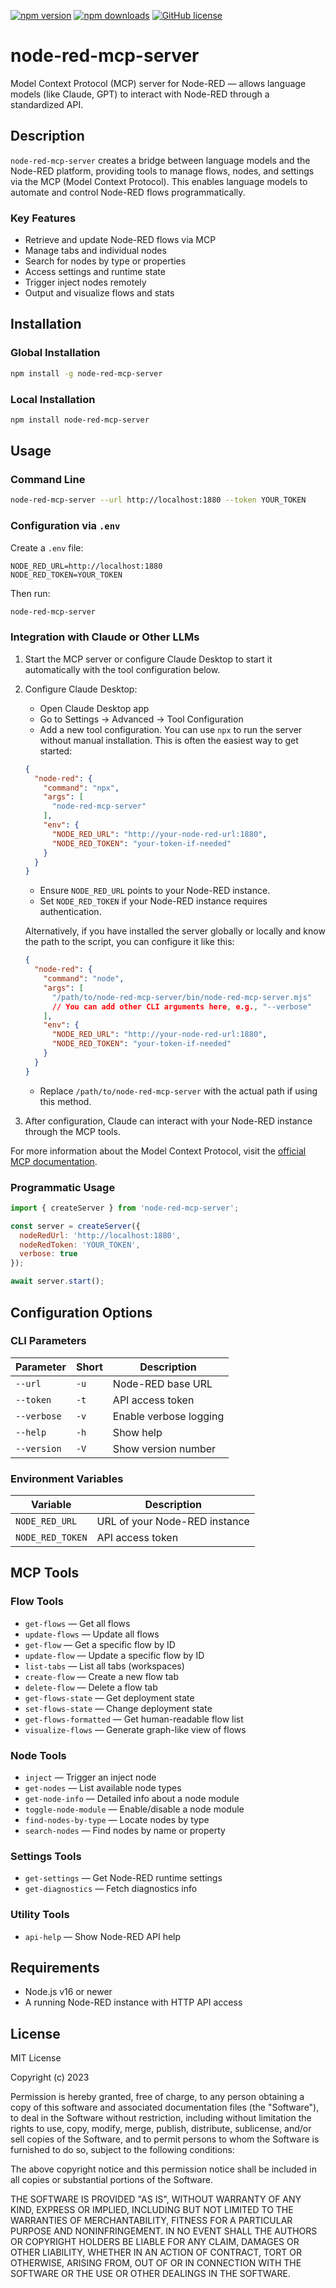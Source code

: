 [![npm version](https://img.shields.io/npm/v/node-red-mcp-server.svg)](https://www.npmjs.com/package/node-red-mcp-server)
[![npm downloads](https://img.shields.io/npm/dm/node-red-mcp-server.svg)](https://www.npmjs.com/package/node-red-mcp-server)
[![GitHub license](https://img.shields.io/github/license/karavaev-evgeniy/node-red-mcp-server.svg)](https://github.com/karavaev-evgeniy/node-red-mcp-server/blob/main/LICENSE)

# node-red-mcp-server

Model Context Protocol (MCP) server for Node-RED — allows language models (like Claude, GPT) to interact with Node-RED through a standardized API.

## Description

`node-red-mcp-server` creates a bridge between language models and the Node-RED platform, providing tools to manage flows, nodes, and settings via the MCP (Model Context Protocol). This enables language models to automate and control Node-RED flows programmatically.

### Key Features

- Retrieve and update Node-RED flows via MCP
- Manage tabs and individual nodes
- Search for nodes by type or properties
- Access settings and runtime state
- Trigger inject nodes remotely
- Output and visualize flows and stats

## Installation

### Global Installation

```bash
npm install -g node-red-mcp-server
```

### Local Installation

```bash
npm install node-red-mcp-server
```

## Usage

### Command Line

```bash
node-red-mcp-server --url http://localhost:1880 --token YOUR_TOKEN
```

### Configuration via `.env`

Create a `.env` file:

```
NODE_RED_URL=http://localhost:1880
NODE_RED_TOKEN=YOUR_TOKEN
```

Then run:

```bash
node-red-mcp-server
```

### Integration with Claude or Other LLMs

1. Start the MCP server or configure Claude Desktop to start it automatically with the tool configuration below.

2. Configure Claude Desktop:
   - Open Claude Desktop app
   - Go to Settings → Advanced → Tool Configuration
   - Add a new tool configuration. You can use `npx` to run the server without manual installation. This is often the easiest way to get started:

   ```json
   {
     "node-red": {
       "command": "npx",
       "args": [
         "node-red-mcp-server"
       ],
       "env": {
         "NODE_RED_URL": "http://your-node-red-url:1880",
         "NODE_RED_TOKEN": "your-token-if-needed"
       }
     }
   }
   ```
   - Ensure `NODE_RED_URL` points to your Node-RED instance.
   - Set `NODE_RED_TOKEN` if your Node-RED instance requires authentication.

   Alternatively, if you have installed the server globally or locally and know the path to the script, you can configure it like this:
   ```json
   {
     "node-red": {
       "command": "node",
       "args": [
         "/path/to/node-red-mcp-server/bin/node-red-mcp-server.mjs"
         // You can add other CLI arguments here, e.g., "--verbose"
       ],
       "env": {
         "NODE_RED_URL": "http://your-node-red-url:1880",
         "NODE_RED_TOKEN": "your-token-if-needed"
       }
     }
   }
   ```
   - Replace `/path/to/node-red-mcp-server` with the actual path if using this method.

3. After configuration, Claude can interact with your Node-RED instance through the MCP tools.

For more information about the Model Context Protocol, visit the [official MCP documentation](https://modelcontextprotocol.io/introduction).

### Programmatic Usage

```javascript
import { createServer } from 'node-red-mcp-server';

const server = createServer({
  nodeRedUrl: 'http://localhost:1880',
  nodeRedToken: 'YOUR_TOKEN',
  verbose: true
});

await server.start();
```

## Configuration Options

### CLI Parameters

| Parameter       | Short | Description                          |
|----------------|-------|--------------------------------------|
| `--url`        | `-u`  | Node-RED base URL                    |
| `--token`      | `-t`  | API access token                     |
| `--verbose`    | `-v`  | Enable verbose logging               |
| `--help`       | `-h`  | Show help                            |
| `--version`    | `-V`  | Show version number                  |

### Environment Variables

| Variable         | Description                    |
|------------------|--------------------------------|
| `NODE_RED_URL`   | URL of your Node-RED instance |
| `NODE_RED_TOKEN` | API access token              |

## MCP Tools

### Flow Tools

- `get-flows` — Get all flows
- `update-flows` — Update all flows
- `get-flow` — Get a specific flow by ID
- `update-flow` — Update a specific flow by ID
- `list-tabs` — List all tabs (workspaces)
- `create-flow` — Create a new flow tab
- `delete-flow` — Delete a flow tab
- `get-flows-state` — Get deployment state
- `set-flows-state` — Change deployment state
- `get-flows-formatted` — Get human-readable flow list
- `visualize-flows` — Generate graph-like view of flows

### Node Tools

- `inject` — Trigger an inject node
- `get-nodes` — List available node types
- `get-node-info` — Detailed info about a node module
- `toggle-node-module` — Enable/disable a node module
- `find-nodes-by-type` — Locate nodes by type
- `search-nodes` — Find nodes by name or property

### Settings Tools

- `get-settings` — Get Node-RED runtime settings
- `get-diagnostics` — Fetch diagnostics info

### Utility Tools

- `api-help` — Show Node-RED API help

## Requirements

- Node.js v16 or newer
- A running Node-RED instance with HTTP API access

## License

MIT License

Copyright (c) 2023

Permission is hereby granted, free of charge, to any person obtaining a copy of this software and associated documentation files (the "Software"), to deal in the Software without restriction, including without limitation the rights to use, copy, modify, merge, publish, distribute, sublicense, and/or sell copies of the Software, and to permit persons to whom the Software is furnished to do so, subject to the following conditions:

The above copyright notice and this permission notice shall be included in all copies or substantial portions of the Software.

THE SOFTWARE IS PROVIDED "AS IS", WITHOUT WARRANTY OF ANY KIND, EXPRESS OR IMPLIED, INCLUDING BUT NOT LIMITED TO THE WARRANTIES OF MERCHANTABILITY, FITNESS FOR A PARTICULAR PURPOSE AND NONINFRINGEMENT. IN NO EVENT SHALL THE AUTHORS OR COPYRIGHT HOLDERS BE LIABLE FOR ANY CLAIM, DAMAGES OR OTHER LIABILITY, WHETHER IN AN ACTION OF CONTRACT, TORT OR OTHERWISE, ARISING FROM, OUT OF OR IN CONNECTION WITH THE SOFTWARE OR THE USE OR OTHER DEALINGS IN THE SOFTWARE.
